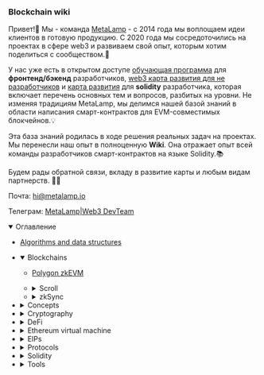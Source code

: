 ### Blockchain wiki

Привет!👋 Мы - команда [MetaLamp](https://www.metalamp.ru/) - с 2014 года мы воплощаем идеи клиентов в готовую продукцию. С 2020 года мы сосредоточились на проектах в сфере web3 и развиваем свой опыт, которым хотим поделиться с сообществом.🚀

У нас уже есть в открытом доступе [обучающая программа](https://github.com/fullstack-development/developers-roadmap) для **фронтенд/бэкенд** разработчиков, [web3 карта развития для не разработчиков](https://github.com/fullstack-development/web3-roadmap) и [карта развития](https://github.com/fullstack-development/blockchain-developers-roadmap) для **solidity** разработчика, которая включает перечень основных тем и вопросов, разбитых на уровни. Не изменяя традициям MetaLamp, мы делимся нашей базой знаний в области написания смарт-контрактов для EVM-совместимых блокчейнов.💡

Эта база знаний родилась в ходе решения реальных задач на проектах. Мы перенесли наш опыт в полноценную **Wiki**. Она отражает опыт всей команды разработчиков смарт-контрактов на языке Solidity.📚

Будем рады обратной связи, вкладу в развитие карты и любым видам партнерств. 🌱✨

Почта: hi@metalamp.io

Телеграм: [MetaLamp|Web3 DevTeam](https://t.me/metalampru)

<details open>
  <summary>Оглавление</summary>

  - [Algorithms and data structures](./algorithms/README.md)
  - <details open>
      <summary>Blockchains</summary>

      - [Polygon zkEVM](./blockchains/zk-evm-polygon/zk-evm-polygon.md)
      - <details>
          <summary>Scroll</summary>

          - [Protocol overview](./blockchains/scroll/scroll.md)
          - [Development Environment](./blockchains/scroll/scroll-dev-environment.md)
        </details>
      - <details>
          <summary>zkSync</summary>

          - [Protocol overview](./blockchains/zksync/zksync.md)
          - [Protocol architect](./blockchains/zksync/zksync-architect.md)
          - [Era Virtual Machine (zkEVM)](./blockchains/zksync/zksync-era-vm.md)
          - [Native Account Abstraction vs EIP-4337](./blockchains/zksync/zksync-aa.md)
          - [Development Environment](./blockchains/zksync/zksync-dev-environment.md)
        </details>
    </details>
  - <details>
      <summary>Concepts</summary>

      - [Auctions](./concepts/auctions/README.md)
      - [Commitment scheme](./concepts/commitment-scheme/README.md)
      - <details>
          <summary>DAO</summary>

          - [Overview](./concepts/dao/README.md)
          - [OpenZeppelin governance](./concepts/dao/openzeppelin-governance/README.md)
        </details>
      - [Digital Signatures on ethereum](./concepts/digital-signature-on-ethereum/README.md)
      - [keccak256](./concepts/keccak256/readme.md)
      - [Meta transactions](./concepts/meta-transactions/README.md)
      - [NFT staking](./concepts/nft-staking/README.md)
      - <details>
          <summary>Oracles</summary>

          - [Overview](./concepts/oracles/README.md)
          - [Uniswap TWAP vs oracle](./concepts/oracles/twap.md)
        </details>
      - <details>
          <summary>Upgradeable contracts</summary>

          - [Overview](./concepts/upgradeable-contracts/README.md)
          - [Contract migration](./concepts/upgradeable-contracts/method-1/readme.md)
          - [Data separation](./concepts/upgradeable-contracts/method-2/readme.md)
          - [Proxy pattern](./concepts/upgradeable-contracts/method-3/readme.md)
          - [Strategy pattern](./concepts//upgradeable-contracts/method-4/readme.md)
          - [Diamond pattern](./concepts/upgradeable-contracts/method-5/readme.md)
        </details>
    </details>
  - <details>
      <summary>Cryptography</summary>

      - [Zero-knowledge-proof](./cryptography/zero-knowledge-proof/README.md)
    </details>
  - <details>
      <summary>DeFi</summary>

      - <details>
          <summary>DEX</summary>

          - [Overview](./DeFi/dex/README.md)
          - [AMM](./DeFi/dex/amm/README.md)
          - [Order book](./DeFi/dex/orderbook/README.md)
          - [Underwater rocks](./DeFi/dex/underwater-rocks/README.md)
          - [DEXes review](./DeFi/dex/dex-review/README.md)
        </details>
      - [DEX aggregators](./DeFi/dex-aggregators/README.md)
      - <details>
          <summary>Lending</summary>

          - [Overview](./DeFi/lending/README.md)
          - [Compound](./DeFi/lending/compound/README.md)
          - [Aave](./DeFi/lending/aave/README.md)
          - [Flash loans](./DeFi/lending/aave/flash-loans/README.md)
        </details>
      - [Margin trading](./DeFi/margin-trading/README.md)
      - [Stablecoin](./DeFi/stablecoin/README.md)
      - [Vesting](./DeFi/vesting/README.md)
    </details>
  - <details>
      <summary>Ethereum virtual machine</summary>

      - [Intro](./ethereum-virtual-machine/intro/README.md)
      - [EVM Opcodes](./ethereum-virtual-machine/evm-opcodes/README.md)
      - <details>
          <summary>Gas</summary>

          - [Gas price](./ethereum-virtual-machine/gas/gas-price/README.md). О том, из чего складывается комиссия за транзакцию
          - [Gas used part 1: Overview](./ethereum-virtual-machine/gas/gas-used/gas-used-part-1.md). О том, как рассчитывается и используется газ во время транзакции
          - [Gas used part 2: Storage gas calculation](./ethereum-virtual-machine/gas/gas-used/gas-used-part-2.md). О том, как рассчитывается газ при чтении и записи в storage
        </details>
    </details>
  - <details>
      <summary>EIPs</summary>

      - [EIP-140: REVERT instruction](./EIPs/erc-140/README.md)
      - [ERC-165: Standard Interface Detection](./EIPs/erc-165/README.md)
      - [EIP-1153: Transient storage opcodes](./EIPs/eip-1153/README.md)
      - [ERC-1363: Payable Token(transferAndCall)](./EIPs/erc-1363/README.md)
      - [ERC-4337: Account Abstraction Using Alt Mempool](./EIPs/erc-4337/README.md)
      - [ERC-4626: Tokenized Vaults](./EIPs/erc-4626/README.md)
      - [ERC-6372: Contract clock](./EIPs/erc-6372/README.md)
    </details>
  - <details>
      <summary>Protocols</summary>

      - [Aave v2](./protocols/aave-v2/README.md)
      - [Compound v2](./protocols/compound-v2/README.md)
    </details>
  - <details>
      <summary>Solidity</summary>

      - [ABI](./solidity/ABI/readme.md).
      - [Bitwise operators](./solidity/bitwise-operators/README.md)
      - [Event arguments indexing](./solidity/event-argument-indexing/README.md). Для чего параметры ```indexed``` и ```non-indexed``` в solidity событие
      - [Yul](./solidity/yul/README.md). Ассемблероподобный язык для работы с памятью из кода solidity
    </details>
  - <details>
      <summary>Tools</summary>

      - [Automation contracts](./tools/contract-automation/README.md)
      - [Brownie](./tools/brownie/README.md)
      - [Tenderly](./tools/tenderly/README.md)
      - [The graph](./tools/thegraph/README.md)
      - [Thirdweb](./tools/thirdweb/README.md)
    </details>
</details>


